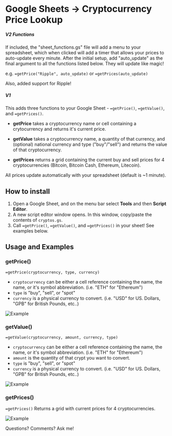 # Google Sheets -> Cryptocurrency Price Lookup

##### V2 Functions
If included, the "sheet_functions.gs" file will add a menu to your spreadsheet, which when clicked will add a timer that allows your prices to auto-update every minute. After the initial setup, add "auto_update" as the final argument to all the functions listed below. They will update like magic!

e.g. `=getPrice("Ripple", auto_update)` or `=getPrices(auto_update)`

Also, added support for Ripple!

##### V1

This adds three functions to your Google Sheet - `=getPrice()`, `=getValue()`, and `=getPrices()`. 
   
- **getPrice** takes a cryptocurrency name or cell containing a crytocurrency and returns it's current price.
   
- **getValue** takes a cryptocurrency name, a quantity of that currency, and (optional) national currency and type ("buy"/"sell") and returns the value of that cryptocurrency.
   
- **getPrices** returns a grid containing the current buy and sell prices for 4 cryptocurrencies (Bitcoin, Bitcoin Cash, Ethereum, Litecoin). 

All prices update automatically with your spreadsheet (default is ~1 minute).

## How to install
1. Open a Google Sheet, and on the menu bar select **Tools** and then **Script Editor**.
2. A new script editor window opens. In this window, copy/paste the contents of `cryptos.gs`. 
3. Call `=getPrice()`, `=getValue()`, and `=getPrices()` in your sheet! See examples below.

## Usage and Examples

### getPrice()
`=getPrice(cryptocurrency, type, currency)`
- `cryptocurrency` can be either a cell reference containing the name, the name, or it's symbol abbreviation. (i.e. "ETH" for "Ethereum")
- `type` is "buy", "sell", or "spot"
- `currency` is a physical currency to convert. (i.e. "USD" for US. Dollars, "GPB" for British Pounds, etc..)

![Example](https://media.giphy.com/media/3ohc11hACQzdznSDKw/giphy.gif)


### getValue()
`=getValue(cryptocurrency, amount, currency, type)`
- `cryptocurrency` can be either a cell reference containing the name, the name, or it's symbol abbreviation. (i.e. "ETH" for "Ethereum")
- `amount` is the quantity of that crypt you want to convert.
- `type` is "buy", "sell", or "spot"
- `currency` is a physical currency to convert. (i.e. "USD" for US. Dollars, "GPB" for British Pounds, etc..)

![Example](https://media.giphy.com/media/xULW8lDLCoYeUhPaZq/giphy.gif)


### getPrices()
`=getPrices()`
Returns a grid with current prices for 4 cryptocurrencies.

![Example](https://media.giphy.com/media/l49JNr1bqtEZ0qcYU/giphy.gif)



Questions? Comments? Ask me!
